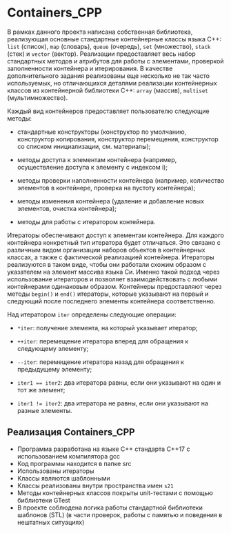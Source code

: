 # Containers_CPP

В рамках данного проекта написана собственная библиотека, реализующая основные стандартные контейнерные классы языка С++: `list` (список), `map` (словарь), `queue` (очередь), `set` (множество), `stack` (стек) и `vector` (вектор). Реализации предоставляет весь набор стандартных методов и атрибутов для работы с элементами, проверкой заполненности контейнера и итерирования. В качестве дополнительного задания  реализованы еще несколько не так часто используемых, но отличающихся деталями реализации контейнерных классов из контейнерной библиотеки C++: `array` (массив), `multiset` (мультимножество).


Каждый вид контейнеров предоставляет пользователю следующие методы:

- стандартные конструкторы (конструктор по умолчанию, конструктор копирования, конструктор перемещения, конструктор со списком инициализации, см. материалы);

- методы доступа к элементам контейнера (например, осуществление доступа к элементу с индексом i);

- методы проверки наполненности контейнера (например, количество элементов в контейнере, проверка на пустоту контейнера);

- методы изменения контейнера (удаление и добавление новых элементов, очистка контейнера);

- методы для работы с итератором контейнера.

Итераторы обеспечивают доступ к элементам контейнера. Для каждого контейнера конкретный тип итератора будет отличаться. Это связано с различным видом организации наборов объектов в контейнерных классах, а также с фактической реализацией контейнера. Итераторы реализуются в таком виде, чтобы они работали схожим образом с указателем на элемент массива языка Си. Именно такой подход через использование итераторов и позволяет взаимодействовать с любыми контейнерами одинаковым образом. Контейнеры предоставляют через методы `begin()` и `end()` итераторы, которые указывают на первый и следующий после последнего элементы контейнера соответственно.

Над итератором `iter` определены следующие операции:

- `*iter`: получение элемента, на который указывает итератор;

- `++iter`: перемещение итератора вперед для обращения к следующему элементу;

- `--iter`: перемещение итератора назад для обращения к предыдущему элементу;

- `iter1 == iter2`: два итератора равны, если они указывают на один и тот же элемент;

- `iter1 != iter2`: два итератора не равны, если они указывают на разные элементы.

## Реализация Containers_CPP

- Программа разработана на языке C++ стандарта C++17 с использованием компилятора gcc
- Код программы находится в папке src
- Использованы итераторы
- Классы являются шаблонными
- Классы реализованы внутри пространства имен `s21`
- Методы контейнерных классов покрыты unit-тестами c помощью библиотеки GTest
- В проекте соблюдена логика работы стандартной библиотеки шаблонов (STL) (в части проверок, работы с памятью и поведения в нештатных ситуациях)